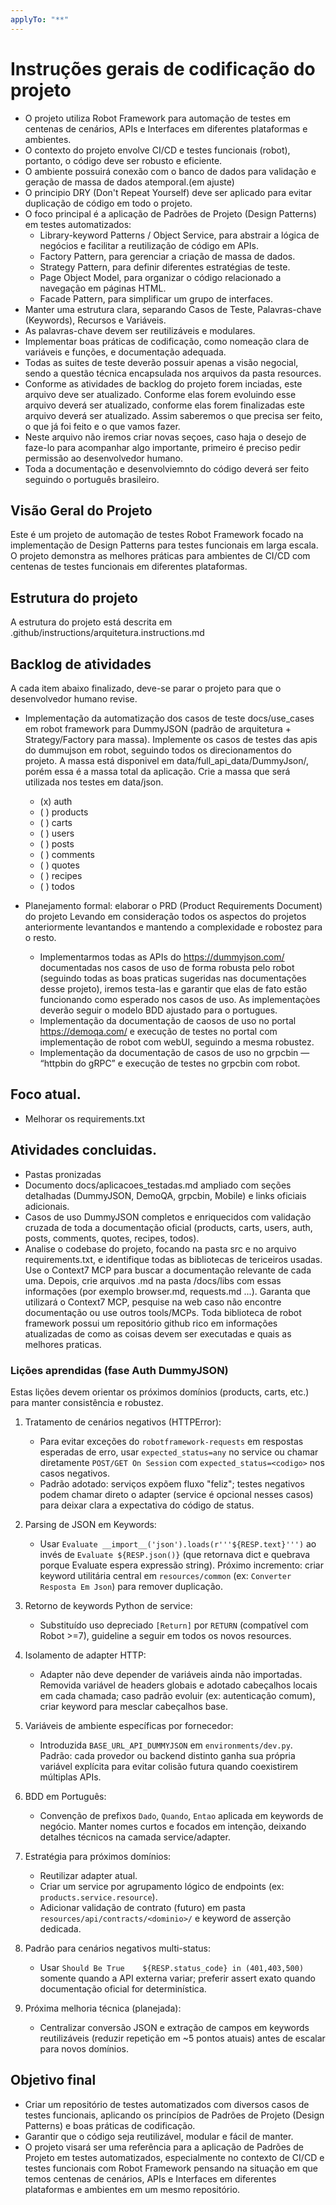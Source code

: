 ```yaml
---
applyTo: "**"
---
```


# Instruções gerais de codificação do projeto

- O projeto utiliza Robot Framework para automação de testes em centenas de cenários, APIs e Interfaces em diferentes plataformas e ambientes.
- O contexto do projeto envolve CI/CD e testes funcionais (robot), portanto, o código deve ser robusto e eficiente.
- O ambiente possuirá conexão com o banco de dados para validação e geração de massa de dados atemporal.(em ajuste)
- O principio DRY (Don't Repeat Yourself) deve ser aplicado para evitar duplicação de código em todo o projeto.
- O foco principal é a aplicação de Padrões de Projeto (Design Patterns) em testes automatizados:
    - Library-keyword Patterns / Object Service, para abstrair a lógica de negócios e facilitar a reutilização de código em APIs.
    - Factory Pattern, para gerenciar a criação de massa de dados.
    - Strategy Pattern, para definir diferentes estratégias de teste.
    - Page Object Model, para organizar o código relacionado a navegação em páginas HTML.
    - Facade Pattern, para simplificar um grupo de interfaces.
- Manter uma estrutura clara, separando Casos de Teste, Palavras-chave (Keywords), Recursos e Variáveis.
- As palavras-chave devem ser reutilizáveis e modulares.
- Implementar boas práticas de codificação, como nomeação clara de variáveis e funções, e documentação adequada.
- Todas as suites de teste deverão possuir apenas a visão negocial, sendo a questão técnica encapsulada nos arquivos da pasta resources.
- Conforme as atividades de backlog do projeto forem inciadas, este arquivo deve ser atualizado. Conforme elas forem evoluindo esse arquivo deverá ser atualizado, conforme elas forem finalizadas este arquivo deverá ser atualizado. Assim saberemos o que precisa ser feito, o que já foi feito e o que vamos fazer.
- Neste arquivo não iremos criar novas seçoes, caso haja o desejo de faze-lo para acompanhar algo importante, primeiro é preciso pedir permissão ao desenvolvedor humano.
- Toda a documentação e desenvolviemnto do código deverá ser feito seguindo o português brasileiro.

## Visão Geral do Projeto

Este é um projeto de automação de testes Robot Framework focado na implementação de Design Patterns para testes funcionais em larga escala. O projeto demonstra as melhores práticas para ambientes de CI/CD com centenas de testes funcionais em diferentes plataformas.

## Estrutura do projeto

A estrutura do projeto está descrita em .github/instructions/arquitetura.instructions.md

## Backlog de atividades
A cada item abaixo finalizado, deve-se parar o projeto para que o desenvolvedor humano revise.

- Implementação da automatização dos casos de teste docs/use_cases em robot framework para DummyJSON (padrão de arquitetura + Strategy/Factory para massa). Implemente os casos de testes das apis do dummujson em robot, seguindo todos os direcionamentos do projeto. A massa está disponivel em data/full_api_data/DummyJson/, porém essa é a massa total da aplicação. Crie a massa que será utilizada nos testes em data/json.
    - (x) auth
    - ( ) products
    - ( ) carts
    - ( ) users
    - ( ) posts
    - ( ) comments
    - ( ) quotes
    - ( ) recipes
    - ( ) todos

- Planejamento formal: elaborar o PRD (Product Requirements Document) do projeto Levando em consideração todos os aspectos do projetos anteriormente levantandos e mantendo a complexidade e robostez para o resto.
    - Implementarmos todas as APIs do https://dummyjson.com/ documentadas nos casos de uso de forma robusta pelo robot (seguindo todas as boas praticas sugeridas nas documentações desse projeto), iremos testa-las e garantir que elas de fato estão funcionando como esperado nos casos de uso. As implementaçòes deverão seguir o modelo BDD ajustado para o portugues. 
    - Implementação da documentação de caosos de uso no portal https://demoqa.com/ e execução de testes no portal com implementação de robot com webUI, seguindo a mesma robustez.
    - Implementação da documentação de casos de uso no grpcbin — “httpbin do gRPC” e execução de testes no grpcbin com robot.


## Foco atual.
- Melhorar os requirements.txt

## Atividades concluidas.
- Pastas pronizadas
- Documento docs/aplicacoes_testadas.md ampliado com seções detalhadas (DummyJSON, DemoQA, grpcbin, Mobile) e links oficiais adicionais.
- Casos de uso DummyJSON completos e enriquecidos com validação cruzada de toda a documentação oficial (products, carts, users, auth, posts, comments, quotes, recipes, todos).
- Analise o codebase do projeto, focando na pasta src e no arquivo requirements.txt, e identifique todas as bibliotecas de tericeiros usadas. Use o Context7 MCP para buscar a documentação relevante de cada uma. Depois, crie arquivos .md na pasta /docs/libs com essas informações (por exemplo browser.md, requests.md ...). Garanta que utilizará o Context7 MCP, pesquise na web caso não encontre documentação ou use outros tools/MCPs. Toda biblioteca de robot framework possui um repositório github rico em informações atualizadas de como as coisas devem ser executadas e quais as melhores praticas.

### Lições aprendidas (fase Auth DummyJSON)
Estas lições devem orientar os próximos domínios (products, carts, etc.) para manter consistência e robustez.


1. Tratamento de cenários negativos (HTTPError):
    - Para evitar exceções do `robotframework-requests` em respostas esperadas de erro, usar `expected_status=any` no service ou chamar diretamente `POST/GET On Session` com `expected_status=<codigo>` nos casos negativos.
    - Padrão adotado: serviços expõem fluxo "feliz"; testes negativos podem chamar direto o adapter (service é opcional nesses casos) para deixar clara a expectativa do código de status.

2. Parsing de JSON em Keywords:
    - Usar `Evaluate __import__('json').loads(r'''${RESP.text}''')` ao invés de `Evaluate ${RESP.json()}` (que retornava dict e quebrava porque Evaluate espera expressão string). Próximo incremento: criar keyword utilitária central em `resources/common` (ex: `Converter Resposta Em Json`) para remover duplicação.

3. Retorno de keywords Python de service:
    - Substituído uso depreciado `[Return]` por `RETURN` (compatível com Robot >=7), guideline a seguir em todos os novos resources.

4. Isolamento de adapter HTTP:
    - Adapter não deve depender de variáveis ainda não importadas. Removida variável de headers globais e adotado cabeçalhos locais em cada chamada; caso padrão evoluir (ex: autenticação comum), criar keyword para mesclar cabeçalhos base.

5. Variáveis de ambiente específicas por fornecedor:
    - Introduzida `BASE_URL_API_DUMMYJSON` em `environments/dev.py`. Padrão: cada provedor ou backend distinto ganha sua própria variável explícita para evitar colisão futura quando coexistirem múltiplas APIs.

6. BDD em Português:
    - Convenção de prefixos `Dado`, `Quando`, `Entao` aplicada em keywords de negócio. Manter nomes curtos e focados em intenção, deixando detalhes técnicos na camada service/adapter.

7. Estratégia para próximos domínios:
    - Reutilizar adapter atual.
    - Criar um service por agrupamento lógico de endpoints (ex: `products.service.resource`).
    - Adicionar validação de contrato (futuro) em pasta `resources/api/contracts/<dominio>/` e keyword de asserção dedicada.

8. Padrão para cenários negativos multi-status:
    - Usar `Should Be True    ${RESP.status_code} in (401,403,500)` somente quando a API externa variar; preferir assert exato quando documentação oficial for determinística.

9. Próxima melhoria técnica (planejada):
    - Centralizar conversão JSON e extração de campos em keywords reutilizáveis (reduzir repetição em ~5 pontos atuais) antes de escalar para novos domínios.

## Objetivo final
- Criar um repositório de testes automatizados com diversos casos de testes funcionais, aplicando os princípios de Padrões de Projeto (Design Patterns) e boas práticas de codificação.
- Garantir que o código seja reutilizável, modular e fácil de manter.
- O projeto visará ser uma referência para a aplicação de Padrões de Projeto em testes automatizados, especialmente no contexto de CI/CD e testes funcionais com Robot Framework pensando na situação em que temos centenas de cenários, APIs e Interfaces em diferentes plataformas e ambientes em um mesmo repositório.
